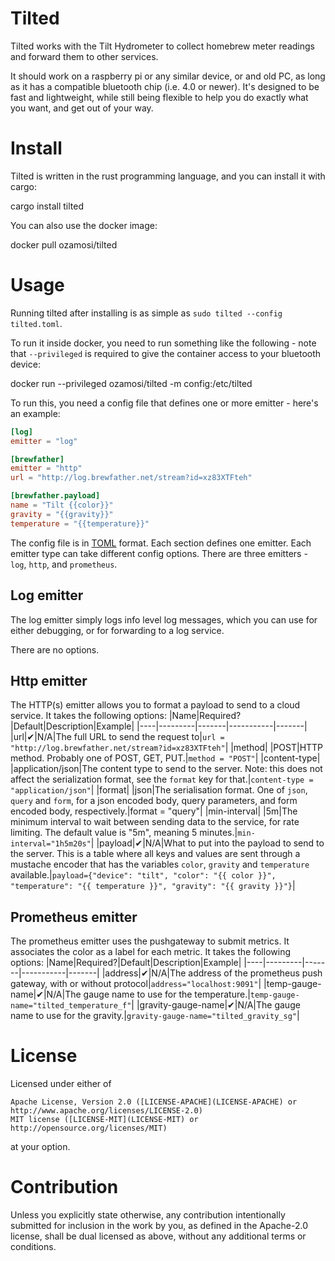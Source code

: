 # Tilted

Tilted works with the Tilt Hydrometer to collect homebrew meter
readings and forward them to other services.

It should work on a raspberry pi or any similar device, or and old PC,
as long as it has a compatible bluetooth chip (i.e. 4.0 or
newer). It's designed to be fast and lightweight, while still being
flexible to help you do exactly what you want, and get out of your
way.

# Install
Tilted is written in the rust programming language, and you can install it with cargo:

 cargo install tilted

You can also use the docker image:

 docker pull ozamosi/tilted

# Usage
Running tilted after installing is as simple as `sudo tilted --config
tilted.toml`.

To run it inside docker, you need to run something like the
following - note that `--privileged` is required to give the container
access to your bluetooth device:

 docker run --privileged ozamosi/tilted -m config:/etc/tilted

To run this, you need a config file that defines one or more emitter -
here's an example:
```toml
[log]
emitter = "log"

[brewfather]
emitter = "http"
url = "http://log.brewfather.net/stream?id=xz83XTFteh"

[brewfather.payload]
name = "Tilt {{color}}"
gravity = "{{gravity}}"
temperature = "{{temperature}}"
```

The config file is in [TOML](https://toml.io) format. Each section
defines one emitter. Each emitter type can take different config
options. There are three emitters - `log`, `http`, and `prometheus`.

## Log emitter
The log emitter simply logs info level log messages, which you can use
for either debugging, or for forwarding to a log service.

There are no options.

## Http emitter
The HTTP(s) emitter allows you to format a payload to send to a cloud
service. It takes the following options:
|Name|Required?|Default|Description|Example|
|----|---------|-------|-----------|-------|
|url|✔|N/A|The full URL to send the request to|`url = "http://log.brewfather.net/stream?id=xz83XTFteh"`|
|method| |POST|HTTP method. Probably one of POST, GET, PUT.|`method = "POST"`|
|content-type| |application/json|The content type to send to the server. Note: this does not affect the serialization format, see the `format` key for that.|`content-type = "application/json"`|
|format| |json|The serialisation format. One of `json`, `query` and `form`, for a json encoded body, query parameters, and form encoded body, respectively.|format = "query"|
|min-interval| |5m|The minimum interval to wait between sending data to the service, for rate limiting. The default value is "5m", meaning 5 minutes.|`min-interval="1h5m20s"`|
|payload|✔|N/A|What to put into the payload to send to the server. This is a table where all keys and values are sent through a mustache encoder that has the variables `color`, `gravity` and `temperature` available.|`payload={"device": "tilt", "color": "{{ color }}", "temperature": "{{ temperature }}", "gravity": "{{ gravity }}"}`|

## Prometheus emitter
The prometheus emitter uses the pushgateway to submit metrics. It
associates the color as a label for each metric. It takes the
following options:
|Name|Required?|Default|Description|Example|
|----|---------|-------|-----------|-------|
|address|✔|N/A|The address of the prometheus push gateway, with or without protocol|`address="localhost:9091"`|
|temp-gauge-name|✔|N/A|The gauge name to use for the temperature.|`temp-gauge-name="tilted_temperature_f"`|
|gravity-gauge-name|✔|N/A|The gauge name to use for the gravity.|`gravity-gauge-name="tilted_gravity_sg"`|

# License
Licensed under either of

    Apache License, Version 2.0 ([LICENSE-APACHE](LICENSE-APACHE) or http://www.apache.org/licenses/LICENSE-2.0)
    MIT license ([LICENSE-MIT](LICENSE-MIT) or http://opensource.org/licenses/MIT)

at your option.

# Contribution
Unless you explicitly state otherwise, any contribution intentionally submitted for inclusion in the work by you, as defined in the Apache-2.0 license, shall be dual licensed as above, without any additional terms or conditions.
